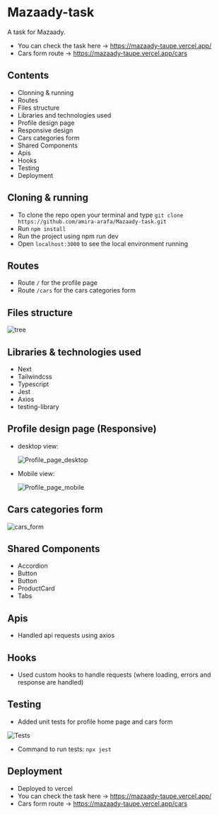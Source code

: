 # Mazaady-task
A task for Mazaady.

- You can check the task here -> https://mazaady-taupe.vercel.app/
- Cars form route -> https://mazaady-taupe.vercel.app/cars

## Contents

- Clonning & running
- Routes
- Files structure
- Libraries and technologies used
- Profile design page
- Responsive design
- Cars categories form
- Shared Components
- Apis
- Hooks
- Testing
- Deployment

## Cloning & running

- To clone the repo open your terminal and type `git clone https://github.com/amira-arafa/Mazaady-task.git`
- Run `npm install`
- Run the project using npm run dev
- Open `localhost:3000` to see the local environment running

## Routes
  
- Route `/` for the profile page
- Route `/cars` for the cars categories form

## Files structure 

 ![tree](https://github.com/amira-arafa/Mazaady-task/assets/27787055/1751785d-f3cd-4e00-ab4b-f145023db7f9)

## Libraries & technologies used

- Next
- Tailwindcss
- Typescript
- Jest
- Axios
- testing-library

## Profile design page (Responsive)

- desktop view:

  ![Profile_page_desktop](https://github.com/amira-arafa/Mazaady-task/assets/27787055/1ac61f4b-71e4-44c6-b03d-92f9668ce967)

- Mobile view:

  ![Profile_page_mobile](https://github.com/amira-arafa/Mazaady-task/assets/27787055/1d747344-a633-411a-9656-767a3b2acc0c)

## Cars categories form

  ![cars_form](https://github.com/amira-arafa/Mazaady-task/assets/27787055/2e392d56-5cab-4769-9444-364682d79262)

## Shared Components 

- Accordion
- Button
- Button
- ProductCard
- Tabs

## Apis

  - Handled api requests using axios

## Hooks

- Used custom hooks to handle requests (where loading, errors and response are handled)

## Testing

- Added unit tests for profile home page and cars form

![Tests](https://github.com/amira-arafa/Mazaady-task/assets/27787055/91c71149-c18d-4fb7-91f6-1a416d6a9edc)

- Command to run tests: `npx jest`

## Deployment 

- Deployed to vercel
- You can check the task here -> https://mazaady-taupe.vercel.app/
- Cars form route -> https://mazaady-taupe.vercel.app/cars
 
